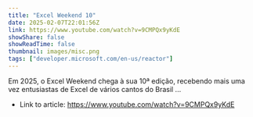```yaml
---
title: "Excel Weekend 10"
date: 2025-02-07T22:01:56Z
link: https://www.youtube.com/watch?v=9CMPQx9yKdE
showShare: false
showReadTime: false
thumbnail: images/misc.png
tags: ["developer.microsoft.com/en-us/reactor"]
---
```

Em 2025, o Excel Weekend chega à sua 10ª edição, recebendo mais uma vez entusiastas de Excel de vários cantos do Brasil ...

- Link to article: https://www.youtube.com/watch?v=9CMPQx9yKdE
